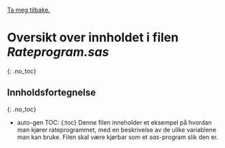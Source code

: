 [Ta meg tilbake.](./)

# Oversikt over innholdet i filen *Rateprogram.sas*
{: .no_toc}

## Innholdsfortegnelse
{: .no_toc}

* auto-gen TOC:
{:toc}
Denne filen inneholder et eksempel på hvordan man kjører rateprogrammet, med en beskrivelse av de ulike variablene
man kan bruke. Filen skal være kjørbar som et *sas*-program slik den er.
